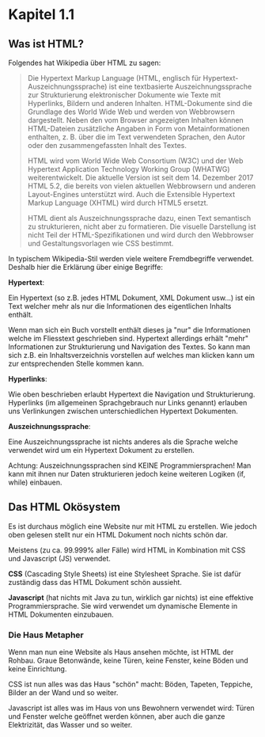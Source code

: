 # Kapitel 1.1 #

## Was ist HTML? ##

Folgendes hat Wikipedia über HTML zu sagen:

> Die Hypertext Markup Language (HTML, englisch für Hypertext-Auszeichnungssprache) ist eine textbasierte Auszeichnungssprache zur Strukturierung elektronischer Dokumente wie Texte mit Hyperlinks, Bildern und anderen Inhalten. HTML-Dokumente sind die Grundlage des World Wide Web und werden von Webbrowsern dargestellt. Neben den vom Browser angezeigten Inhalten können HTML-Dateien zusätzliche Angaben in Form von Metainformationen enthalten, z. B. über die im Text verwendeten Sprachen, den Autor oder den zusammengefassten Inhalt des Textes.
> 
> HTML wird vom World Wide Web Consortium (W3C) und der Web Hypertext Application Technology Working Group (WHATWG) weiterentwickelt. Die aktuelle Version ist seit dem 14. Dezember 2017 HTML 5.2, die bereits von vielen aktuellen Webbrowsern und anderen Layout-Engines unterstützt wird. Auch die Extensible Hypertext Markup Language (XHTML) wird durch HTML5 ersetzt.
> 
> HTML dient als Auszeichnungssprache dazu, einen Text semantisch zu strukturieren, nicht aber zu formatieren. Die visuelle Darstellung ist nicht Teil der HTML-Spezifikationen und wird durch den Webbrowser und Gestaltungsvorlagen wie CSS bestimmt.

In typischem Wikipedia-Stil werden viele weitere Fremdbegriffe verwendet. Deshalb hier die Erklärung über einige Begriffe:

**Hypertext**:

Ein Hypertext (so z.B. jedes HTML Dokument, XML Dokument usw...) ist ein Text welcher mehr als nur die Informationen des eigentlichen Inhalts enthält.

Wenn man sich ein Buch vorstellt enthält dieses ja "nur" die Informationen welche im Fliesstext geschrieben sind. Hypertext
allerdings erhält "mehr" Informationen zur Strukturierung und Navigation des Textes. So kann man sich z.B. ein Inhaltsverzeichnis vorstellen
auf welches man klicken kann um zur entsprechenden Stelle kommen kann.

**Hyperlinks**:

Wie oben beschrieben erlaubt Hypertext die Navigation und Strukturierung. Hyperlinks (im allgemeinen Sprachgebrauch nur Links genannt)
erlauben uns Verlinkungen zwischen unterschiedlichen Hypertext Dokumenten.

**Auszeichnungssprache**:

Eine Auszeichnungssprache ist nichts anderes als die Sprache welche verwendet wird um ein Hypertext Dokument zu erstellen.

Achtung: Auszeichnungssprachen sind KEINE Programmiersprachen! Man kann mit ihnen nur Daten strukturieren jedoch keine weiteren
Logiken (if, while) einbauen.

## Das HTML Okösystem ##

Es ist durchaus möglich eine Website nur mit HTML zu erstellen. Wie jedoch oben gelesen stellt nur ein HTML Dokument noch nichts schön dar.

Meistens (zu ca. 99.999% aller Fälle) wird HTML in Kombination mit CSS und Javascript (JS) verwendet.

**CSS** (Cascading Style Sheets) ist eine Stylesheet Sprache. Sie ist dafür zuständig dass das HTML Dokument schön aussieht.

**Javascript** (hat nichts mit Java zu tun, wirklich gar nichts) ist eine effektive Programmiersprache. Sie wird verwendet um
dynamische Elemente in HTML Dokumenten einzubauen.

### Die Haus Metapher ###

Wenn man nun eine Website als Haus ansehen möchte, ist HTML der Rohbau. Graue Betonwände, keine Türen, keine Fenster, keine Böden
und keine Einrichtung.

CSS ist nun alles was das Haus "schön" macht: Böden, Tapeten, Teppiche, Bilder an der Wand und so weiter.

Javascript ist alles was im Haus von uns Bewohnern verwendet wird: Türen und Fenster welche geöffnet werden können, aber auch die ganze
Elektrizität, das Wasser und so weiter.